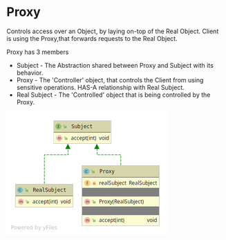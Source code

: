 # Proxy
Controls access over an Object, by laying on-top of the Real Object.
Client is using the Proxy,that forwards requests to the Real Object.

Proxy has 3 members
* Subject - The Abstraction shared between Proxy and Subject with its behavior.
* Proxy - The 'Controller' object, that controls the Client from using sensitive operations.
HAS-A relationship with Real Subject. 
* Real Subject - The 'Controlled' object that is being controlled by the Proxy.

![alt text](proxy.png)



